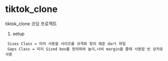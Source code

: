 # tiktok_clone

tiktok_clone 코딩 프로젝트

1. setup

```
 Sizes Class = 미리 사용할 사이즈를 규격화 정의 해준 dart 파일
 Gaps Class = 미리 Sized box를 정의하여 높이,너비 margin을 줄때 사용함 빈 상자로 사용
 
```